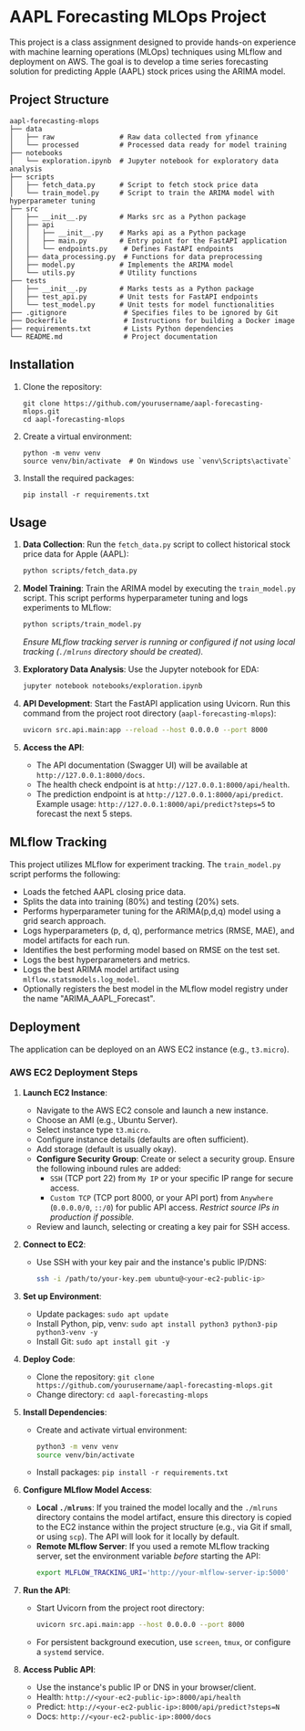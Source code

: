 # AAPL Forecasting MLOps Project

This project is a class assignment designed to provide hands-on experience with machine learning operations (MLOps) techniques using MLflow and deployment on AWS. The goal is to develop a time series forecasting solution for predicting Apple (AAPL) stock prices using the ARIMA model.

## Project Structure

```
aapl-forecasting-mlops
├── data
│   ├── raw                # Raw data collected from yfinance
│   └── processed          # Processed data ready for model training
├── notebooks
│   └── exploration.ipynb  # Jupyter notebook for exploratory data analysis
├── scripts
│   ├── fetch_data.py      # Script to fetch stock price data
│   └── train_model.py     # Script to train the ARIMA model with hyperparameter tuning
├── src
│   ├── __init__.py        # Marks src as a Python package
│   ├── api
│   │   ├── __init__.py    # Marks api as a Python package
│   │   ├── main.py        # Entry point for the FastAPI application
│   │   └── endpoints.py    # Defines FastAPI endpoints
│   ├── data_processing.py  # Functions for data preprocessing
│   ├── model.py           # Implements the ARIMA model
│   └── utils.py           # Utility functions
├── tests
│   ├── __init__.py        # Marks tests as a Python package
│   ├── test_api.py        # Unit tests for FastAPI endpoints
│   └── test_model.py      # Unit tests for model functionalities
├── .gitignore              # Specifies files to be ignored by Git
├── Dockerfile              # Instructions for building a Docker image
├── requirements.txt        # Lists Python dependencies
└── README.md               # Project documentation
```

## Installation

1. Clone the repository:
   ```
   git clone https://github.com/yourusername/aapl-forecasting-mlops.git
   cd aapl-forecasting-mlops
   ```

2. Create a virtual environment:
   ```
   python -m venv venv
   source venv/bin/activate  # On Windows use `venv\Scripts\activate`
   ```

3. Install the required packages:
   ```
   pip install -r requirements.txt
   ```

## Usage

1.  **Data Collection**: Run the `fetch_data.py` script to collect historical stock price data for Apple (AAPL):
    ```bash
    python scripts/fetch_data.py
    ```

2.  **Model Training**: Train the ARIMA model by executing the `train_model.py` script. This script performs hyperparameter tuning and logs experiments to MLflow:
    ```bash
    python scripts/train_model.py
    ```
    *Ensure MLflow tracking server is running or configured if not using local tracking (`./mlruns` directory should be created).*

3.  **Exploratory Data Analysis**: Use the Jupyter notebook for EDA:
    ```bash
    jupyter notebook notebooks/exploration.ipynb
    ```

4.  **API Development**: Start the FastAPI application using Uvicorn. Run this command from the project root directory (`aapl-forecasting-mlops`):
    ```bash
    uvicorn src.api.main:app --reload --host 0.0.0.0 --port 8000
    ```

5.  **Access the API**:
    *   The API documentation (Swagger UI) will be available at `http://127.0.0.1:8000/docs`.
    *   The health check endpoint is at `http://127.0.0.1:8000/api/health`.
    *   The prediction endpoint is at `http://127.0.0.1:8000/api/predict`. Example usage: `http://127.0.0.1:8000/api/predict?steps=5` to forecast the next 5 steps.

## MLflow Tracking

This project utilizes MLflow for experiment tracking. The `train_model.py` script performs the following:
*   Loads the fetched AAPL closing price data.
*   Splits the data into training (80%) and testing (20%) sets.
*   Performs hyperparameter tuning for the ARIMA(p,d,q) model using a grid search approach.
*   Logs hyperparameters (p, d, q), performance metrics (RMSE, MAE), and model artifacts for each run.
*   Identifies the best performing model based on RMSE on the test set.
*   Logs the best hyperparameters and metrics.
*   Logs the best ARIMA model artifact using `mlflow.statsmodels.log_model`.
*   Optionally registers the best model in the MLflow model registry under the name "ARIMA\_AAPL\_Forecast".

## Deployment

The application can be deployed on an AWS EC2 instance (e.g., `t3.micro`).

### AWS EC2 Deployment Steps

1.  **Launch EC2 Instance**:
    *   Navigate to the AWS EC2 console and launch a new instance.
    *   Choose an AMI (e.g., Ubuntu Server).
    *   Select instance type `t3.micro`.
    *   Configure instance details (defaults are often sufficient).
    *   Add storage (default is usually okay).
    *   **Configure Security Group**: Create or select a security group. Ensure the following inbound rules are added:
        *   `SSH` (TCP port 22) from `My IP` or your specific IP range for secure access.
        *   `Custom TCP` (TCP port 8000, or your API port) from `Anywhere` (`0.0.0.0/0`, `::/0`) for public API access. *Restrict source IPs in production if possible.*
    *   Review and launch, selecting or creating a key pair for SSH access.

2.  **Connect to EC2**:
    *   Use SSH with your key pair and the instance's public IP/DNS:
        ```bash
        ssh -i /path/to/your-key.pem ubuntu@<your-ec2-public-ip>
        ```

3.  **Set up Environment**:
    *   Update packages: `sudo apt update`
    *   Install Python, pip, venv: `sudo apt install python3 python3-pip python3-venv -y`
    *   Install Git: `sudo apt install git -y`

4.  **Deploy Code**:
    *   Clone the repository: `git clone https://github.com/yourusername/aapl-forecasting-mlops.git`
    *   Change directory: `cd aapl-forecasting-mlops`

5.  **Install Dependencies**:
    *   Create and activate virtual environment:
        ```bash
        python3 -m venv venv
        source venv/bin/activate
        ```
    *   Install packages: `pip install -r requirements.txt`

6.  **Configure MLflow Model Access**:
    *   **Local `./mlruns`**: If you trained the model locally and the `./mlruns` directory contains the model artifact, ensure this directory is copied to the EC2 instance within the project structure (e.g., via Git if small, or using `scp`). The API will look for it locally by default.
    *   **Remote MLflow Server**: If you used a remote MLflow tracking server, set the environment variable *before* starting the API:
        ```bash
        export MLFLOW_TRACKING_URI='http://your-mlflow-server-ip:5000'
        ```

7.  **Run the API**:
    *   Start Uvicorn from the project root directory:
        ```bash
        uvicorn src.api.main:app --host 0.0.0.0 --port 8000
        ```
    *   For persistent background execution, use `screen`, `tmux`, or configure a `systemd` service.

8.  **Access Public API**:
    *   Use the instance's public IP or DNS in your browser/client.
    *   Health: `http://<your-ec2-public-ip>:8000/api/health`
    *   Predict: `http://<your-ec2-public-ip>:8000/api/predict?steps=N`
    *   Docs: `http://<your-ec2-public-ip>:8000/docs`
